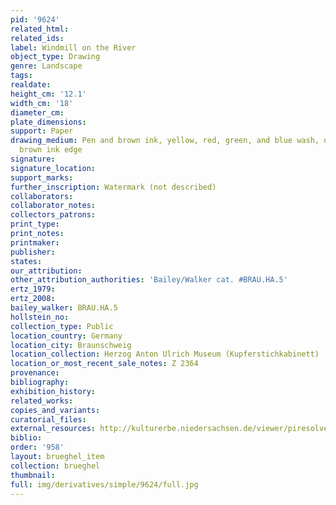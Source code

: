 ```yaml
---
pid: '9624'
related_html: 
related_ids: 
label: Windmill on the River
object_type: Drawing
genre: Landscape
tags: 
realdate: 
height_cm: '12.1'
width_cm: '18'
diameter_cm: 
plate_dimensions: 
support: Paper
drawing_medium: Pen and brown ink, yellow, red, green, and blue wash, over graphite,
  brown ink edge
signature: 
signature_location: 
support_marks: 
further_inscription: Watermark (not described)
collaborators: 
collaborator_notes: 
collectors_patrons: 
print_type: 
print_notes: 
printmaker: 
publisher: 
states: 
our_attribution: 
other_attribution_authorities: 'Bailey/Walker cat. #BRAU.HA.5'
ertz_1979: 
ertz_2008: 
bailey_walker: BRAU.HA.5
hollstein_no: 
collection_type: Public
location_country: Germany
location_city: Braunschweig
location_collection: Herzog Anton Ulrich Museum (Kupferstichkabinett)
location_or_most_recent_sale_notes: Z 2364
provenance: 
bibliography: 
exhibition_history: 
related_works: 
copies_and_variants: 
curatorial_files: 
external_resources: http://kulturerbe.niedersachsen.de/viewer/piresolver?id=isil_DE-MUS-026819_1000
biblio: 
order: '958'
layout: brueghel_item
collection: brueghel
thumbnail: 
full: img/derivatives/simple/9624/full.jpg
---
```

